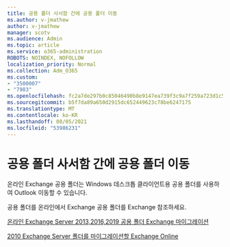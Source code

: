 ```yaml
---
title: 공용 폴더 사서함 간에 공용 폴더 이동
ms.author: v-jmathew
author: v-jmathew
manager: scotv
ms.audience: Admin
ms.topic: article
ms.service: o365-administration
ROBOTS: NOINDEX, NOFOLLOW
localization_priority: Normal
ms.collection: Adm_O365
ms.custom:
- "3500007"
- "7983"
ms.openlocfilehash: fc2a7de297b0c85046490b8e9147ea739f3c9a7f259a723d1c5ab95d57006fbb
ms.sourcegitcommit: b5f7da89a650d2915dc652449623c78be6247175
ms.translationtype: MT
ms.contentlocale: ko-KR
ms.lasthandoff: 08/05/2021
ms.locfileid: "53986231"
---
```

# <a name="move-public-folders-between-public-folder-mailboxes"></a>공용 폴더 사서함 간에 공용 폴더 이동

온라인 Exchange 공용 폴더는 Windows 데스크톱 클라이언트용 공용 폴더를 사용하여 Outlook 이동할 수 있습니다.

공용 폴더를 온라인에서 Exchange 공용 폴더를 Exchange 참조하세요.

[온라인 Exchange Server 2013,2016,2019 공용 폴더 Exchange 마이그레이션](https://aka.ms/ModernPFToEXO)

[2010 Exchange Server 폴더를 마이그레이션할 Exchange Online](https://aka.ms/LegacyPFToEXO)
